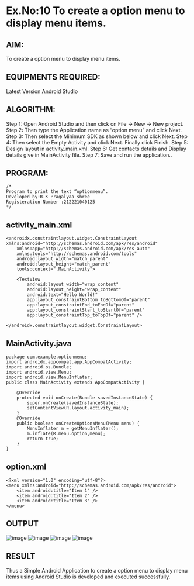# Ex.No:10 To create a option menu to display menu items.


## AIM:

To create a option menu to display menu items.
## EQUIPMENTS REQUIRED:

Latest Version Android Studio

## ALGORITHM:
Step 1: Open Android Studio and then click on File -> New -> New project.
Step 2: Then type the Application name as “option menu” and click Next. 
Step 3: Then select the Minimum SDK as shown below and click Next.
Step 4: Then select the Empty Activity and click Next. Finally click Finish.
Step 5: Design layout in activity_main.xml.
Step 6: Get contacts details and Display details give in MainActivity file.
Step 7: Save and run the application.. 



## PROGRAM:
```
/*
Program to print the text “optionmenu”.
Developed by:R.K Pragalyaa shree
Registeration Number :212221040125
*/
```
## activity_main.xml
```<?xml version="1.0" encoding="utf-8"?>
<androidx.constraintlayout.widget.ConstraintLayout xmlns:android="http://schemas.android.com/apk/res/android"
    xmlns:app="http://schemas.android.com/apk/res-auto"
    xmlns:tools="http://schemas.android.com/tools"
    android:layout_width="match_parent"
    android:layout_height="match_parent"
    tools:context=".MainActivity">

    <TextView
        android:layout_width="wrap_content"
        android:layout_height="wrap_content"
        android:text="Hello World!"
        app:layout_constraintBottom_toBottomOf="parent"
        app:layout_constraintEnd_toEndOf="parent"
        app:layout_constraintStart_toStartOf="parent"
        app:layout_constraintTop_toTopOf="parent" />

</androidx.constraintlayout.widget.ConstraintLayout>

```
## MainActivity.java
```
package com.example.optionmenu;
import androidx.appcompat.app.AppCompatActivity;
import android.os.Bundle;
import android.view.Menu;
import android.view.MenuInflater;
public class MainActivity extends AppCompatActivity {

    @Override
    protected void onCreate(Bundle savedInstanceState) {
        super.onCreate(savedInstanceState);
        setContentView(R.layout.activity_main);
    }
    @Override
    public boolean onCreateOptionsMenu(Menu menu) {
        MenuInflater m = getMenuInflater();
        m.inflate(R.menu.option,menu);
        return true;
    }
}
```
## option.xml
```
<?xml version="1.0" encoding="utf-8"?>
<menu xmlns:android="http://schemas.android.com/apk/res/android">
    <item android:title="Item 1" />
    <item android:title="Item 2" />
    <item android:title="Item 3" />
</menu>
```

## OUTPUT
![image](https://github.com/Anuayshh/Expt-9/assets/127651217/8862cc97-bf56-4e59-a857-d3527f12bf98)
![image](https://github.com/Anuayshh/Expt-9/assets/127651217/81a019af-60a1-42c4-8e0a-051ce2cea4bb)
![image](https://github.com/Anuayshh/Expt-9/assets/127651217/e222c9b8-064b-4c3b-9ee1-865ec378df43)
![image](https://github.com/Anuayshh/Expt-9/assets/127651217/5622c2ba-19aa-4a2b-aeb1-15c8bbbd14ee)

## RESULT
Thus a Simple Android Application to create a option menu to display menu items using Android Studio is developed and executed successfully.
